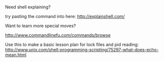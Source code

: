 Need shell explaining?

try pasting the command into here: http://explainshell.com/


Want to learn more special moves?


http://www.commandlinefu.com/commands/browse




Use this to make a basic lesson plan for lock files and pid reading:
http://www.unix.com/shell-programming-scripting/75297-what-does-echo-mean.html
